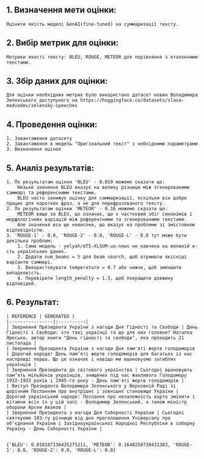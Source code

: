 ## 1. Визначення мети оцінки:
    
    Оцінити якість моделі GenAI(fine-tuned) на суммаризації тексту.

## 2. Вибір метрик для оцінки:
    
    Метрики якості тексту: BLEU, ROUGE, METEOR для порівняння з еталонними текстами.

## 3. Збір даних для оцінки:
    
    Для оцінки необхідних метрик було використано датасет новин Володимира Зеленського доступуного на https://huggingface.co/datasets/slava-medvedev/zelensky-speeches

## 4. Проведення оцінки:

    1. Завантаження датасету
    2. Завантаження в модель "Оригінальний текст" з небхідними параметрами
    3. Визначення оцінок

## 5. Аналіз результатів:

    1. По результатам оцінки 'BLEU' - 0.010 можемо сказати що:
        Низьке значення BLEU вказує на велику різницю між згенерованими саммарі та референсними текстами.
        BLEU часто занижує оцінку для саммаризації, оскільки він добре працює для коротких фраз, а не для перефразованого тексту.
    2. По результатам оцінки 'METEOR' - 0.16 можемо сказати що:
        METEOR вище за BLEU, що означає, що є частковий збіг синонімів і морфологічних варіацій між референсними та згенерованими текстами.
        Але значення все ще невисоке, що вказує на проблеми зі змістовною відповідністю.
    3. 'ROUGE-1' - 0.0, 'ROUGE-2' - 0.0, 'ROUGE-L' - 0.0 тут може бути декілька проблем:
        1. Сама модель - yelyah/mT5-XLSUM-ua-news не навчена на великій к-сть українських даних.
        2. Додати num_beams = 5 для beam search, щоб отримати якісніші варіанти саммарі.
        3. Використовувати temperature = 0.7 або нижче, щоб зменшити випадковість.
        4. Перевірити length_penalty = 1.5, щоб покращити довжину відповідей.

## 6. Результат:

    | REFERENCE | GENERATED |
    |----------------|:---------:|
    | Звернення Президента України з нагоди Дня Гідності та Свободи | День Гідності і Свободи: хто такі українці та що для них головне? Наталка Яресько, автор книги "День гідності та свободи", яка проходить 21 листопада |
    | Звернення Президента України з нагоди Дня пам'яті жертв голодоморів | Дорогий народе! День пам’яті жертв голодоморів для багатьох із нас насправді перша. Що це означає і навіщо ми вшановуємо загиблих українців |
    | Звернення Президента до світового українства | Сьогодні вшановують пам’ять мільйонів українців, знищених під час жахливого Голодомору 1932-1933 років і 1945-го року - День пам'яті жертв голодоморів |
    | Виступ Президента Володимира Зеленського у Верховній Раді зі щорічним Посланням про внутрішнє і зовнішнє становище України | Дорогий український народе: Послання про незалежність варто змінити і вітаючи всіх їх у цій залі - Володимир Зеленський, а також міністр оборони Арсен Аваков |
    | Звернення Президента з нагоди Дня Соборності України | Сьогодні святкуємо 103-ту річницю від дня проголошення Універсалу про об’єднання України і Західноукраїнської Народної Республіки в соборну Україну - День Соборності України |

    
    {'BLEU': 0.010107136435275211, 'METEOR': 0.1648258739431383, 'ROUGE-1': 0.0, 'ROUGE-2': 0.0, 'ROUGE-L': 0.0}
